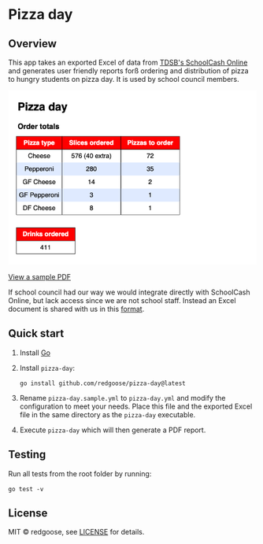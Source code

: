 # Pizza day

## Overview

This app takes an exported Excel of data from [TDSB's SchoolCash Online](https://tdsb.schoolcashonline.com/) and generates user friendly reports forß ordering and distribution of pizza to hungry students on pizza day. It is used by school council members.

![Sample PDF](docs/resources/pizza_day.png)

[View a sample PDF](https://github.com/redgoose/pizza-day/raw/main/docs/resources/pizza_day.pdf)

If school council had our way we would integrate directly with SchoolCash Online, but lack access since we are not school staff. Instead an Excel document is shared with us in this [format](https://github.com/redgoose/pizza-day/raw/main/docs/resources/pizza_day.xlsx).

## Quick start

1. Install [Go](https://golang.org/doc/install)
2. Install `pizza-day`:

	```
	go install github.com/redgoose/pizza-day@latest
	```
3. Rename `pizza-day.sample.yml` to `pizza-day.yml` and modify the configuration to meet your needs. Place this file and the exported Excel file in the same directory as the `pizza-day` executable.
4. Execute `pizza-day` which will then generate a PDF report.

## Testing

Run all tests from the root folder by running:

```
go test -v
```

## License

MIT © redgoose, see [LICENSE](https://github.com/redgoose/pizza-day/blob/main/LICENSE) for details.